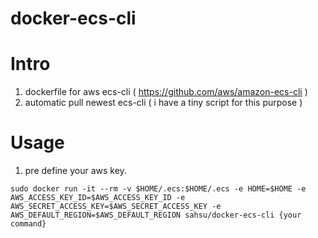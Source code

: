 # docker-ecs-cli

# Intro
1. dockerfile for aws ecs-cli ( https://github.com/aws/amazon-ecs-cli )
1. automatic pull newest ecs-cli ( i have a tiny script for this purpose )

# Usage
  1. pre define your aws key.
```
sudo docker run -it --rm -v $HOME/.ecs:$HOME/.ecs -e HOME=$HOME -e AWS_ACCESS_KEY_ID=$AWS_ACCESS_KEY_ID -e AWS_SECRET_ACCESS_KEY=$AWS_SECRET_ACCESS_KEY -e AWS_DEFAULT_REGION=$AWS_DEFAULT_REGION sahsu/docker-ecs-cli {your command}
```
